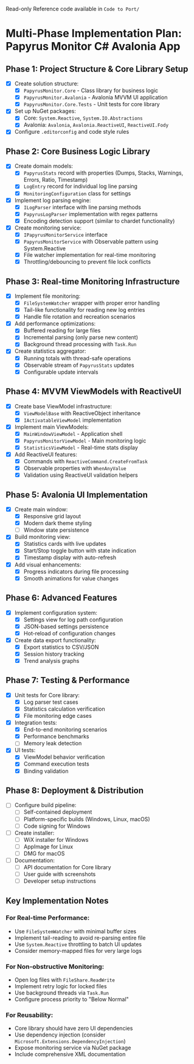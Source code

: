 Read-only Reference code available in `Code to Port/`
# Multi-Phase Implementation Plan: Papyrus Monitor C# Avalonia App

## Phase 1: Project Structure & Core Library Setup
- [x] Create solution structure:
  - [x] `PapyrusMonitor.Core` - Class library for business logic
  - [x] `PapyrusMonitor.Avalonia` - Avalonia MVVM UI application
  - [x] `PapyrusMonitor.Core.Tests` - Unit tests for core library
- [x] Set up NuGet packages:
  - [x] Core: `System.Reactive`, `System.IO.Abstractions`
  - [x] Avalonia: `Avalonia`, `Avalonia.ReactiveUI`, `ReactiveUI.Fody`
- [x] Configure `.editorconfig` and code style rules

## Phase 2: Core Business Logic Library
- [x] Create domain models:
  - [x] `PapyrusStats` record with properties (Dumps, Stacks, Warnings, Errors, Ratio, Timestamp)
  - [x] `LogEntry` record for individual log line parsing
  - [x] `MonitoringConfiguration` class for settings
- [x] Implement log parsing engine:
  - [x] `ILogParser` interface with line parsing methods
  - [x] `PapyrusLogParser` implementation with regex patterns
  - [x] Encoding detection support (similar to chardet functionality)
- [x] Create monitoring service:
  - [x] `IPapyrusMonitorService` interface
  - [x] `PapyrusMonitorService` with Observable pattern using System.Reactive
  - [x] File watcher implementation for real-time monitoring
  - [x] Throttling/debouncing to prevent file lock conflicts

## Phase 3: Real-time Monitoring Infrastructure
- [x] Implement file monitoring:
  - [x] `FileSystemWatcher` wrapper with proper error handling
  - [x] Tail-like functionality for reading new log entries
  - [x] Handle file rotation and recreation scenarios
- [x] Add performance optimizations:
  - [x] Buffered reading for large files
  - [x] Incremental parsing (only parse new content)
  - [x] Background thread processing with `Task.Run`
- [x] Create statistics aggregator:
  - [x] Running totals with thread-safe operations
  - [x] Observable stream of `PapyrusStats` updates
  - [x] Configurable update intervals

## Phase 4: MVVM ViewModels with ReactiveUI
- [x] Create base ViewModel infrastructure:
  - [x] `ViewModelBase` with ReactiveObject inheritance
  - [x] `IActivatableViewModel` implementation
- [x] Implement main ViewModels:
  - [x] `MainWindowViewModel` - Application shell
  - [x] `PapyrusMonitorViewModel` - Main monitoring logic
  - [x] `StatisticsViewModel` - Real-time stats display
- [x] Add ReactiveUI features:
  - [x] Commands with `ReactiveCommand.CreateFromTask`
  - [x] Observable properties with `WhenAnyValue`
  - [x] Validation using ReactiveUI validation helpers

## Phase 5: Avalonia UI Implementation
- [x] Create main window:
  - [x] Responsive grid layout
  - [x] Modern dark theme styling
  - [ ] Window state persistence
- [x] Build monitoring view:
  - [x] Statistics cards with live updates
  - [x] Start/Stop toggle button with state indication
  - [x] Timestamp display with auto-refresh
- [x] Add visual enhancements:
  - [x] Progress indicators during file processing
  - [x] Smooth animations for value changes

## Phase 6: Advanced Features
- [x] Implement configuration system:
  - [x] Settings view for log path configuration
  - [x] JSON-based settings persistence
  - [x] Hot-reload of configuration changes
- [x] Create data export functionality:
  - [x] Export statistics to CSV/JSON
  - [x] Session history tracking
  - [x] Trend analysis graphs

## Phase 7: Testing & Performance
- [x] Unit tests for Core library:
  - [x] Log parser test cases
  - [x] Statistics calculation verification
  - [x] File monitoring edge cases
- [x] Integration tests:
  - [x] End-to-end monitoring scenarios
  - [x] Performance benchmarks
  - [ ] Memory leak detection
- [x] UI tests:
  - [x] ViewModel behavior verification
  - [x] Command execution tests
  - [x] Binding validation

## Phase 8: Deployment & Distribution
- [ ] Configure build pipeline:
  - [ ] Self-contained deployment
  - [ ] Platform-specific builds (Windows, Linux, macOS)
  - [ ] Code signing for Windows
- [ ] Create installer:
  - [ ] WiX installer for Windows
  - [ ] AppImage for Linux
  - [ ] DMG for macOS
- [ ] Documentation:
  - [ ] API documentation for Core library
  - [ ] User guide with screenshots
  - [ ] Developer setup instructions

## Key Implementation Notes

### For Real-time Performance:
- Use `FileSystemWatcher` with minimal buffer sizes
- Implement tail-reading to avoid re-parsing entire file
- Use `System.Reactive` throttling to batch UI updates
- Consider memory-mapped files for very large logs

### For Non-obstructive Monitoring:
- Open log files with `FileShare.ReadWrite`
- Implement retry logic for locked files
- Use background threads via `Task.Run`
- Configure process priority to "Below Normal"

### For Reusability:
- Core library should have zero UI dependencies
- Use dependency injection (consider `Microsoft.Extensions.DependencyInjection`)
- Expose monitoring service via NuGet package
- Include comprehensive XML documentation